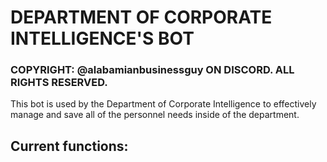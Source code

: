 # DEPARTMENT OF CORPORATE INTELLIGENCE'S BOT

### COPYRIGHT: @alabamianbusinessguy ON DISCORD. ALL RIGHTS RESERVED.

This bot is used by the Department of Corporate Intelligence to effectively manage and save all of the personnel needs inside of the department.

Current functions: 
- 
